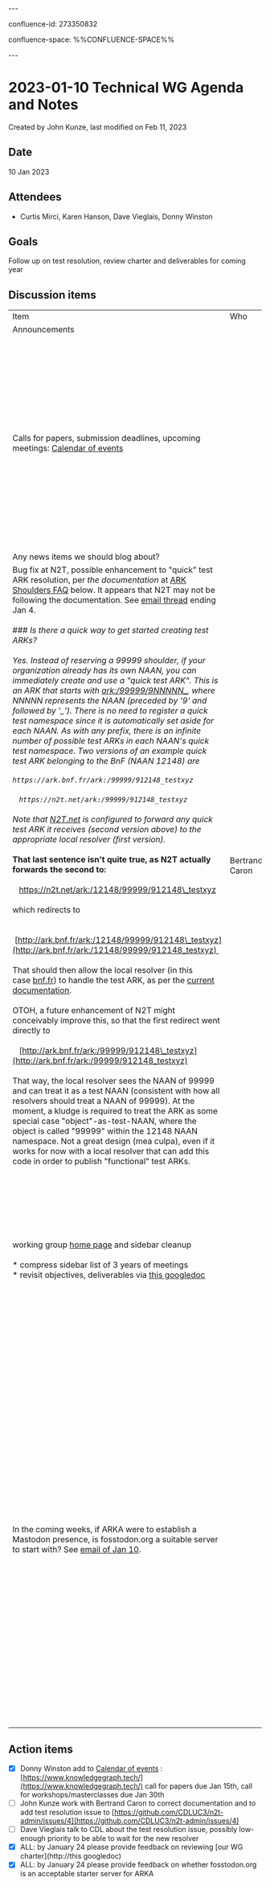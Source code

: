 \---

confluence-id: 273350832

confluence-space: %%CONFLUENCE-SPACE%%

\---

2023-01-10 Technical WG Agenda and Notes
========================================

Created by John Kunze, last modified on Feb 11, 2023

Date
----

10 Jan 2023

Attendees
---------

*   Curtis Mirci, Karen Hanson, Dave Vieglais, Donny Winston

Goals
-----

Follow up on test resolution, review charter and deliverables for coming year

Discussion items
----------------

|     |     |     |
| --- | --- | --- |
| Item | Who | Notes |
| Announcements |     |     |
| Calls for papers, submission deadlines, upcoming meetings: [Calendar of events](Calendar-of-events_208341505.html) |     | dw: [https://www.knowledgegraph.tech/](https://www.knowledgegraph.tech/) call for papers due Jan 15th, call for workshops/masterclasses due Jan 30th<br><br>jk: Dave, Tim Clark, and I are recording a 20-min briefing for CNI, due out in February; Donny and I presenting 3-hour training at code4lib conference in Princeton in March  <br>kh: I may join you at c4lib since it's so close to me  <br>jk: for the CNI recording, does anyone have recording advice?  <br>dw: this is the "mutual local recording" alternative to Zoom: [https://riverside.fm/](https://riverside.fm/) |
| Any news items we should blog about? |     |     |
| Bug fix at N2T, possible enhancement to "quick" test ARK resolution, per _the documentation_ at [ARK Shoulders FAQ](ARK-Shoulders-FAQ_187180621.html) below. It appears that N2T may not be following the documentation. See [email thread](https://groups.google.com/g/arka-technical-wg/c/H_VYqofrong/m/ba-BqDmHCwAJ?utm_medium=email&utm_source=footer) ending Jan 4.<br><br>### _Is there a quick way to get started creating test ARKs?_<br><br>_Yes. Instead of reserving a 99999 shoulder, if your organization already has its own NAAN, you can immediately create and use a "quick test ARK". This is an ARK that starts with [ark:/99999/9NNNNN\_](http://ark/99999/9NNNNN_), where NNNNN represents the NAAN (preceded by '9' and followed by '\_'). There is no need to register a quick test namespace since it is automatically set aside for each NAAN. As with any prefix, there is an infinite number of possible test ARKs in each NAAN's quick test namespace. Two versions of an example quick test ARK belonging to the BnF (NAAN 12148) are_<br><br>_`https://ark.bnf.fr/ark:/99999/912148_testxyz`_<br><br>   _`https://n2t.net/ark:/99999/912148_testxyz`_<br><br>_Note that [N2T.net](http://N2T.net) is configured to forward any quick test ARK it receives (second version above) to the appropriate local resolver (first version)._<br><br>**That last sentence isn't quite true, as N2T actually forwards the second to:**<br><br>   https://n2t.net/ark:/12148/99999/912148\_testxyz<br><br>which redirects to<br><br>   [http://ark.bnf.fr/ark:/12148/99999/912148\_testxyz](http://ark.bnf.fr/ark:/12148/99999/912148_testxyz) <br><br>That should then allow the local resolver (in this case [bnf.fr](http://bnf.fr/)) to handle the test ARK, as per the [current documentation](https://wiki.lyrasis.org/display/ARKs/ARK+Shoulders+FAQ).<br><br>OTOH, a future enhancement of N2T might conceivably improve this, so that the first redirect went directly to<br><br>   [http://ark.bnf.fr/ark:/99999/912148\_testxyz](http://ark.bnf.fr/ark:/99999/912148_testxyz)<br><br>That way, the local resolver sees the NAAN of 99999 and can treat it as a test NAAN (consistent with how all resolvers should treat a NAAN of 99999). At the moment, a kludge is required to treat the ARK as some special case "object"-as-test-NAAN, where the object is called "99999" within the 12148 NAAN namespace. Not a great design (mea culpa), even if it works for now with a local resolver that can add this code in order to publish "functional" test ARKs. | Bertrand Caron | jk: the behavior of N2T doesn't match the documentation in the Shoulders FAQ for the "quick" test ARK resolution; there's an issue with how N2T forwards these test ARKs because they lose their identity as test ARKs when they arrive at the remote resolver, requiring a non-standard response from the remote resolver (otoh, it's a small use case and an easy hack)  <br>jk: ACTION I'll change the lyrasis documentation with Bertrand and add an issue to GH  <br>dv: ACTION I'll talk to CDL about the test resolution; please reference this issue on GH: [https://github.com/CDLUC3/n2t-admin/issues/4](https://github.com/CDLUC3/n2t-admin/issues/4) |
| working group [home page](https://wiki.lyrasis.org/display/ARKs/Technical+Working+Group) and sidebar cleanup<br><br>*   compress sidebar list of 3 years of meetings <br>*   revisit objectives, deliverables via [this googledoc](https://docs.google.com/document/d/1n5ETS45fHqJefu74vXKLFZhrXm_VmIB7jT2Yk4zR2_E/edit?usp=sharing) |     | all: yes to compressing meetings<br><br>jk: the googledoc proposes some new deliverables (although it may use help from other working groups) that consolidate the arks.org WP site and the Confluence wiki (lyrasis)  <br>dv: converting from WP to GH pages can be very labor intensive and may involve losing some look and feel; converting the Lyrasis confluence wiki may be easier as it looks like there are tools to assist that migration<br><br>j: ACTION everyone please add comments to gdoc WG charter by Jan 24 |
| In the coming weeks, if ARKA were to establish a Mastodon presence, is fosstodon.org a suitable server to start with? See [email of Jan 10](https://groups.google.com/g/arka-technical-wg/c/_KCf0jd7cr4). |     | dw: it would be great for ARKA to have a mastodon presence; besides fosstodon.org, other possible servers include digipres.club I co-run an instance); I think fosstodon is fine  <br>cm: in a search just now, I found a complaint that fosstodon deleted an account  <br>kh: it looks like they were doing product promotion  <br>jk: so maybe fosstodon was simply enforcing their own policy  <br>kh: ... which seems find for ARKA  <br>dw: it is possible to move between servers, so whatever we choose we're not committed for all time  <br>jk: I think you have to wait a month before moving again?  <br>dw: another relevant serve is [glammr.us](http://glammr.us)  <br>jk: also maybe the Internet Archive would host ARKA on their mastodon server  <br>jk: ACTION: please provide feedback by Jan 24<br><br>dw: I'm interested in helping out with [arks.org](http://arks.org) migration, enhancing [arks.org](http://arks.org) functionality, and helping out with Persistence Statements  <br>dw: would like to understand and help N2T remain authoritative and secure wrt individual NMA redirects  <br>dv: it would be good to have your input on that as the new N2T resolver is built |

Action items
------------

- [x] Donny Winston add to [Calendar of events](Calendar-of-events_208341505.html) : [https://www.knowledgegraph.tech/](https://www.knowledgegraph.tech/) call for papers due Jan 15th, call for workshops/masterclasses due Jan 30th
- [ ] John Kunze work with Bertrand Caron to correct documentation and to add test resolution issue to [https://github.com/CDLUC3/n2t-admin/issues/4](https://github.com/CDLUC3/n2t-admin/issues/4)
- [ ] Dave Vieglais talk to CDL about the test resolution issue, possibly low-enough priority to be able to wait for the new resolver
- [x] ALL: by January 24 please provide feedback on reviewing [our WG charter](http://this googledoc)
- [x] ALL: by January 24 please provide feedback on whether fosstodon.org is an acceptable starter server for ARKA